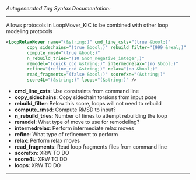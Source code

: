 <!-- THIS IS AN AUTOGENERATED FILE: Don't edit it directly, instead change the schema definition in the code itself. -->

_Autogenerated Tag Syntax Documentation:_

---
Allows protocols in LoopMover_KIC to be combined with other loop modeling protocols

```xml
<LoopRelaxMover name="(&string;)" cmd_line_csts="(true &bool;)"
        copy_sidechains="(true &bool;)" rebuild_filter="(999 &real;)"
        compute_rmsd="(true &bool;)"
        n_rebuild_tries="(10 &non_negative_integer;)"
        remodel="(quick_ccd &string;)" intermedrelax="(no &bool;)"
        refine="(refine_ccd &string;)" relax="(no &bool;)"
        read_fragments="(false &bool;)" scorefxn="(&string;)"
        score4L="(&string;)" loops="(&string;)" />
```

-   **cmd_line_csts**: Use constraints from command line
-   **copy_sidechains**: Copy sidechain torsions from input pose
-   **rebuild_filter**: Below this score, loops will not need to rebuild
-   **compute_rmsd**: Compute RMSD to input?
-   **n_rebuild_tries**: Number of times to attempt rebuilding the loop
-   **remodel**: What type of move to use for remodeling?
-   **intermedrelax**: Perform intermediate relax moves
-   **refine**: What type of refinement to perform
-   **relax**: Perform relax moves
-   **read_fragments**: Read loop fragments files from command line
-   **scorefxn**: XRW TO DO
-   **score4L**: XRW TO DO
-   **loops**: XRW TO DO

---
